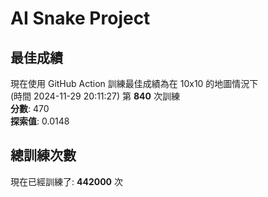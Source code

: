 
# AI Snake Project

## **最佳成績**




























現在使用 GitHub Action 訓練最佳成績為在 10x10 的地圖情況下  
(時間 2024-11-29 20:11:27) 第 **840** 次訓練  
**分數**: 470  
**探索值**: 0.0148

























































## 總訓練次數
現在已經訓練了: **442000** 次

